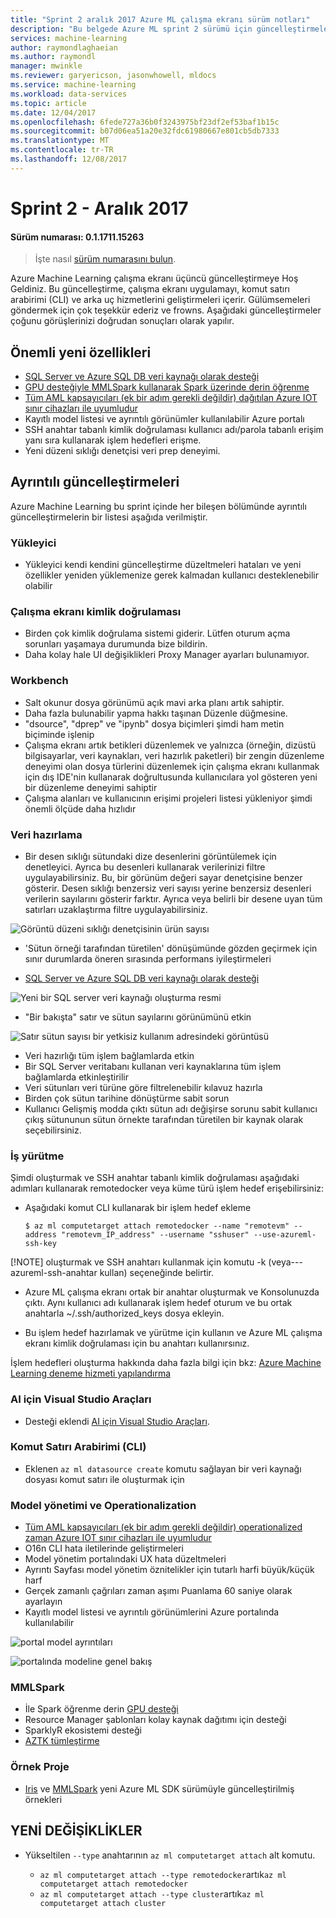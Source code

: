 ```yaml
---
title: "Sprint 2 aralık 2017 Azure ML çalışma ekranı sürüm notları"
description: "Bu belgede Azure ML sprint 2 sürümü için güncelleştirmeler ayrıntıları"
services: machine-learning
author: raymondlaghaeian
ms.author: raymondl
manager: mwinkle
ms.reviewer: garyericson, jasonwhowell, mldocs
ms.service: machine-learning
ms.workload: data-services
ms.topic: article
ms.date: 12/04/2017
ms.openlocfilehash: 6fede727a36b0f3243975bf23df2ef53baf1b15c
ms.sourcegitcommit: b07d06ea51a20e32fdc61980667e801cb5db7333
ms.translationtype: MT
ms.contentlocale: tr-TR
ms.lasthandoff: 12/08/2017
---
```

# <a name="sprint-2---december-2017"></a>Sprint 2 - Aralık 2017 

#### <a name="version-number-01171115263"></a>Sürüm numarası: 0.1.1711.15263

>İşte nasıl [sürüm numarasını bulun](https://docs.microsoft.com/azure/machine-learning/preview/known-issues-and-troubleshooting-guide).

Azure Machine Learning çalışma ekranı üçüncü güncelleştirmeye Hoş Geldiniz. Bu güncelleştirme, çalışma ekranı uygulamayı, komut satırı arabirimi (CLI) ve arka uç hizmetlerini geliştirmeleri içerir. Gülümsemeleri göndermek için çok teşekkür ederiz ve frowns. Aşağıdaki güncelleştirmeler çoğunu görüşlerinizi doğrudan sonuçları olarak yapılır. 

## <a name="notable-new-features"></a>Önemli yeni özellikleri
- [SQL Server ve Azure SQL DB veri kaynağı olarak desteği](https://docs.microsoft.com/azure/machine-learning/preview/data-prep-appendix2-supported-data-sources#types) 
- [GPU desteğiyle MMLSpark kullanarak Spark üzerinde derin öğrenme](https://github.com/Azure/mmlspark/blob/master/docs/gpu-setup.md)
- [Tüm AML kapsayıcıları (ek bir adım gerekli değildir) dağıtılan Azure IOT sınır cihazları ile uyumludur](http://aka.ms/aml-iot-edge-blog)
- Kayıtlı model listesi ve ayrıntılı görünümler kullanılabilir Azure portalı
- SSH anahtar tabanlı kimlik doğrulaması kullanıcı adı/parola tabanlı erişim yanı sıra kullanarak işlem hedefleri erişme. 
- Yeni düzeni sıklığı denetçisi veri prep deneyimi. 

## <a name="detailed-updates"></a>Ayrıntılı güncelleştirmeleri
Azure Machine Learning bu sprint içinde her bileşen bölümünde ayrıntılı güncelleştirmelerin bir listesi aşağıda verilmiştir.

### <a name="installer"></a>Yükleyici
- Yükleyici kendi kendini güncelleştirme düzeltmeleri hataları ve yeni özellikler yeniden yüklemenize gerek kalmadan kullanıcı desteklenebilir olabilir

### <a name="workbench-authentication"></a>Çalışma ekranı kimlik doğrulaması
- Birden çok kimlik doğrulama sistemi giderir. Lütfen oturum açma sorunları yaşamaya durumunda bize bildirin.
- Daha kolay hale UI değişiklikleri Proxy Manager ayarları bulunamıyor.

### <a name="workbench"></a>Workbench
- Salt okunur dosya görünümü açık mavi arka planı artık sahiptir.
- Daha fazla bulunabilir yapma hakkı taşınan Düzenle düğmesine.
- "dsource", "dprep" ve "ipynb" dosya biçimleri şimdi ham metin biçiminde işlenip
- Çalışma ekranı artık betikleri düzenlemek ve yalnızca (örneğin, dizüstü bilgisayarlar, veri kaynakları, veri hazırlık paketleri) bir zengin düzenleme deneyimi olan dosya türlerini düzenlemek için çalışma ekranı kullanmak için dış IDE'nin kullanarak doğrultusunda kullanıcılara yol gösteren yeni bir düzenleme deneyimi sahiptir
- Çalışma alanları ve kullanıcının erişimi projeleri listesi yükleniyor şimdi önemli ölçüde daha hızlıdır

### <a name="data-preparation"></a>Veri hazırlama 
- Bir desen sıklığı sütundaki dize desenlerini görüntülemek için denetleyici. Ayrıca bu desenleri kullanarak verilerinizi filtre uygulayabilirsiniz. Bu, bir görünüm değeri sayar denetçisine benzer gösterir. Desen sıklığı benzersiz veri sayısı yerine benzersiz desenleri verilerin sayılarını gösterir farktır. Ayrıca veya belirli bir desene uyan tüm satırları uzaklaştırma filtre uygulayabilirsiniz.

![Görüntü düzeni sıklığı denetçisinin ürün sayısı](media/release-notes-sprint-2/pattern-inspector-product-number.png)

- 'Sütun örneği tarafından türetilen' dönüşümünde gözden geçirmek için sınır durumlarda öneren sırasında performans iyileştirmeleri

- [SQL Server ve Azure SQL DB veri kaynağı olarak desteği](https://docs.microsoft.com/azure/machine-learning/preview/data-prep-appendix2-supported-data-sources#types) 

![Yeni bir SQL server veri kaynağı oluşturma resmi](media/release-notes-sprint-2/sql-server-data-source.png)

- "Bir bakışta" satır ve sütun sayılarını görünümünü etkin

![Satır sütun sayısı bir yetkisiz kullanım adresindeki görüntüsü](media/release-notes-sprint-2/row-col-count.png)

- Veri hazırlığı tüm işlem bağlamlarda etkin
- Bir SQL Server veritabanı kullanan veri kaynaklarına tüm işlem bağlamlarda etkinleştirilir
- Veri sütunları veri türüne göre filtrelenebilir kılavuz hazırla
- Birden çok sütun tarihine dönüştürme sabit sorun
- Kullanıcı Gelişmiş modda çıktı sütun adı değişirse sorunu sabit kullanıcı çıkış sütununun sütun örnekte tarafından türetilen bir kaynak olarak seçebilirsiniz.

### <a name="job-execution"></a>İş yürütme
Şimdi oluşturmak ve SSH anahtar tabanlı kimlik doğrulaması aşağıdaki adımları kullanarak remotedocker veya küme türü işlem hedef erişebilirsiniz:
- Aşağıdaki komut CLI kullanarak bir işlem hedef ekleme

    ```azure-cli
    $ az ml computetarget attach remotedocker --name "remotevm" --address "remotevm_IP_address" --username "sshuser" --use-azureml-ssh-key
    ```
[!NOTE] oluşturmak ve SSH anahtarı kullanmak için komutu -k (veya---azureml-ssh-anahtar kullan) seçeneğinde belirtir.

- Azure ML çalışma ekranı ortak bir anahtar oluşturmak ve Konsolunuzda çıktı. Aynı kullanıcı adı kullanarak işlem hedef oturum ve bu ortak anahtarla ~/.ssh/authorized_keys dosya ekleyin.

- Bu işlem hedef hazırlamak ve yürütme için kullanın ve Azure ML çalışma ekranı kimlik doğrulaması için bu anahtarı kullanırsınız.  

İşlem hedefleri oluşturma hakkında daha fazla bilgi için bkz: [Azure Machine Learning deneme hizmeti yapılandırma](https://docs.microsoft.com/azure/machine-learning/preview/experimentation-service-configuration)

### <a name="visual-studio-tools-for-ai"></a>AI için Visual Studio Araçları
- Desteği eklendi [AI için Visual Studio Araçları](https://marketplace.visualstudio.com/items?itemName=ms-toolsai.vstoolsai-vs2017). 

### <a name="command-line-interface-cli"></a>Komut Satırı Arabirimi (CLI)
- Eklenen `az ml datasource create` komutu sağlayan bir veri kaynağı dosyası komut satırı ile oluşturmak için

### <a name="model-management-and-operationalization"></a>Model yönetimi ve Operationalization
- [Tüm AML kapsayıcıları (ek bir adım gerekli değildir) operationalized zaman Azure IOT sınır cihazları ile uyumludur](http://aka.ms/aml-iot-edge-blog) 
- O16n CLI hata iletilerinde geliştirmeleri
- Model yönetim portalındaki UX hata düzeltmeleri  
- Ayrıntı Sayfası model yönetim öznitelikler için tutarlı harfi büyük/küçük harf
- Gerçek zamanlı çağrıları zaman aşımı Puanlama 60 saniye olarak ayarlayın
- Kayıtlı model listesi ve ayrıntılı görünümlerini Azure portalında kullanılabilir

![portal model ayrıntıları](media/release-notes-sprint-2/model-list.jpg)

![portalında modeline genel bakış](media/release-notes-sprint-2/model-overview-portal.jpg)

### <a name="mmlspark"></a>MMLSpark
- İle Spark öğrenme derin [GPU desteği](https://github.com/Azure/mmlspark/blob/master/docs/gpu-setup.md)
- Resource Manager şablonları kolay kaynak dağıtımı için desteği
- SparklyR ekosistemi desteği
- [AZTK tümleştirme](https://github.com/Azure/aztk/wiki/Spark-on-Azure-for-Python-Users#optional-set-up-mmlspark)

### <a name="sample-projects"></a>Örnek Proje
- [Iris](https://github.com/Azure/MachineLearningSamples-Iris) ve [MMLSpark](https://github.com/Azure/mmlspark) yeni Azure ML SDK sürümüyle güncelleştirilmiş örnekleri

## <a name="breaking-changes"></a>YENİ DEĞİŞİKLİKLER
- Yükseltilen `--type` anahtarının `az ml computetarget attach` alt komutu. 

    - `az ml computetarget attach --type remotedocker`artık`az ml computetarget attach remotedocker`
    - `az ml computetarget attach --type cluster`artık`az ml computetarget attach cluster`
